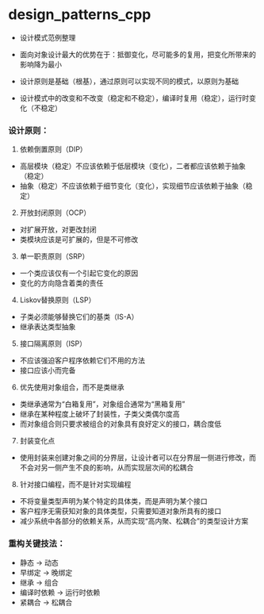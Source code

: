 # design_patterns_cpp
* 设计模式范例整理

* 面向对象设计最大的优势在于：抵御变化，尽可能多的复用，把变化所带来的影响降为最小

* 设计原则是基础（根基），通过原则可以实现不同的模式，以原则为基础

* 设计模式中的改变和不改变（稳定和不稳定），编译时复用（稳定），运行时变化（不稳定）

### 设计原则：
1. 依赖倒置原则（DIP）
* 高层模块（稳定）不应该依赖于低层模块（变化），二者都应该依赖于抽象（稳定）
* 抽象（稳定）不应该依赖于细节变化（变化），实现细节应该依赖于抽象（稳定）

2. 开放封闭原则（OCP）
* 对扩展开放，对更改封闭
* 类模块应该是可扩展的，但是不可修改

3. 单一职责原则（SRP）
* 一个类应该仅有一个引起它变化的原因
* 变化的方向隐含着类的责任

4. Liskov替换原则（LSP）
* 子类必须能够替换它们的基类（IS-A）
* 继承表达类型抽象

5. 接口隔离原则（ISP）
* 不应该强迫客户程序依赖它们不用的方法
* 接口应该小而完备

6. 优先使用对象组合，而不是类继承
* 类继承通常为“白箱复用”，对象组合通常为“黑箱复用”
* 继承在某种程度上破坏了封装性，子类父类偶尔度高
* 而对象组合则只要求被组合的对象具有良好定义的接口，耦合度低

7. 封装变化点
* 使用封装来创建对象之间的分界层，让设计者可以在分界层一侧进行修改，而不会对另一侧产生不良的影响，从而实现层次间的松耦合

8. 针对接口编程，而不是针对实现编程
* 不将变量类型声明为某个特定的具体类，而是声明为某个接口
* 客户程序无需获知对象的具体类型，只需要知道对象所具有的接口
* 减少系统中各部分的依赖关系，从而实现“高内聚、松耦合”的类型设计方案

### 重构关键技法：
* 静态 -> 动态
* 早绑定 -> 晚绑定
* 继承 -> 组合
* 编译时依赖 -> 运行时依赖
* 紧耦合 -> 松耦合
